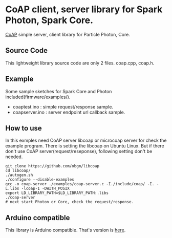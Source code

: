 # CoAP client, server library for Spark Photon, Spark Core.
<a href="http://coap.technology/" target=_blank>CoAP</a> simple server, client library for Particle Photon, Core.

## Source Code
This lightweight library source code are only 2 files. coap.cpp, coap.h.

## Example
Some sample sketches for Spark Core and Photon included(firmware/examples/).

 - coaptest.ino : simple request/response sample.
 - coapserver.ino : server endpoint url callback sample.

## How to use
In this exmples need CoAP server libcoap or microcoap server for check the example program. There is setting the libcoap on Ubuntu Linux. But if there don't use CoAP server(request/reseponse), following setting don't be needed.

    git clone https://github.com/obgm/libcoap 
    cd libcoap/
    ./autogen.sh 
    ./configure --disable-examples 
    gcc -o coap-server ./examples/coap-server.c -I./include/coap/ -I. -L.libs -lcoap-1 -DWITH_POSIX
    export LD_LIBRARY_PATH=$LD_LIBRARY_PATH:.libs
    ./coap-server
    # next start Photon or Core, check the request/response.

## Arduino compatible
This library is Arduino compatible. That's version is <a href="https://github.com/hirotakaster/CoAP/tree/arduino">here</a>.

